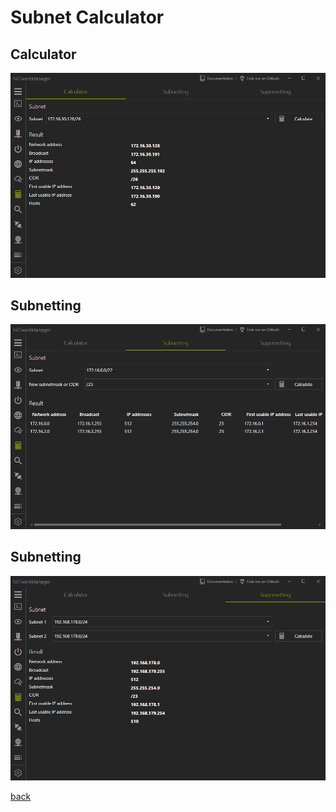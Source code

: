# Subnet Calculator

## Calculator

![SubnetCalculator_Calculator](../../_images/SubnetCalculator_Calculator.png)

## Subnetting

![SubnetCalculator_Subnetting](../../_images/SubnetCalculator_Subnetting.png)

## Subnetting

![SubnetCalculator_Supernetting](../../_images/SubnetCalculator_Supernetting.png)


[back](../README.md)